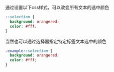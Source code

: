 通过设置以下css样式，可以改变所有文本的选中颜色
```css
::selection {
  background: orangered;
  color: #fff;
}
```
当然也可以通过选择器指定特定标签文本选中的颜色
```css
.example::selection {
  background: orangered;
  color: #fff;
}
```
